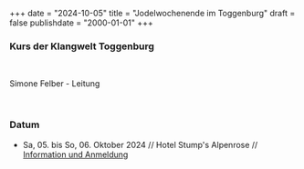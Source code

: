 ﻿﻿+++
date = "2024-10-05"
title = "Jodelwochenende im Toggenburg"
draft = false
publishdate = "2000-01-01"
+++

### Kurs der Klangwelt Toggenburg
<br>

Simone Felber - Leitung

<br>


### Datum

* Sa, 05. bis So, 06. Oktober 2024  // Hotel Stump's Alpenrose // [Information und Anmeldung](https://shop.e-guma.ch/klangwelt/de/events/jodelwochenende-im-toggenburg-nr-24-044-4068437) 